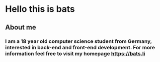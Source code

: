 # Hello this is bats

## About me 
### I am a 18 year old computer science student from Germany, interested in back-end and front-end development. For more information feel free to visit my homepage https://bats.li
 
<!--
**batscs/batscs** is a ✨ _special_ ✨ repository because its `README.md` (this file) appears on your GitHub profile.

Here are some ideas to get you started:

- 🔭 I’m currently working on ...
- 🌱 I’m currently learning ...
- 👯 I’m looking to collaborate on ...
- 🤔 I’m looking for help with ...
- 💬 Ask me about ...
- 📫 How to reach me: ...
- 😄 Pronouns: ...
- ⚡ Fun fact: ...
-->
